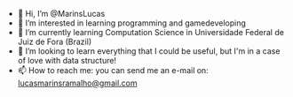 - 👋 Hi, I’m @MarinsLucas
- 👀 I’m interested in learning programming and gamedeveloping
- 🌱 I’m currently learning Computation Science in Universidade Federal de Juiz de Fora (Brazil)
- 💞️ I’m looking to learn everything that I could be useful, but I'm in a case of love with data structure!
- 📫 How to reach me: you can send me an e-mail on: lucasmarinsramalho@gmail.com

<!---
MarinsLucas/MarinsLucas is a ✨ special ✨ repository because its `README.md` (this file) appears on your GitHub profile.
You can click the Preview link to take a look at your changes.
--->
